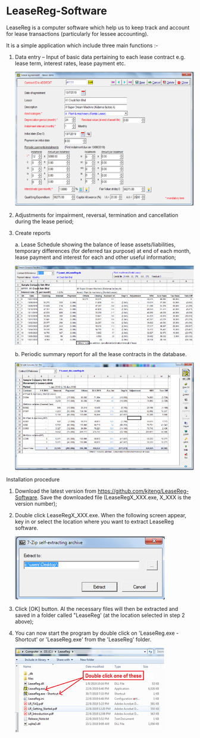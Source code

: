 # LeaseReg-Software
LeaseReg is a computer software which help us to keep track and account for lease transactions (particularly for lessee accounting). 	

It is a simple application which include three main functions :-	

1.	Data entry – Input of basic data pertaining to each lease contract  e.g. lease term, interest rates, lease payment etc.

	![Data entry](intro1.png)

2.	Adjustments for impairment, reversal, termination and cancellation during the lease period;
 
3.	Create reports

	a. Lease Schedule showing the balance of lease assets/liabilities, temporary differences (for deferred tax purpose) at end of each 		 month, lease payment and interest for each and other useful information;
	
	![Schedule](intro2.png)

	b. Periodic summary report for all the lease contracts in the database.
	
	![Summary report](intro3.png)


Installation procedure

1. Download the latest version from https://github.com/kjteng/LeaseReg-Software.  Save the downloaded file (LeaseRegX_XXX.exe, X_XXX is the version number);

2. Double click LeaseRegX_XXX.exe. When the following screen appear, key in or select the location where you want to extract LeaseReg software.

	![program location](intro5.png)

3. Click [OK] button. Al the necessary files will then be extracted and saved in a folder called "LeaseReg' (at the location selected in step 2 above);

4. You can now start the program by double click on 'LeaseReg.exe - Shortcut' or 'LeaseReg.exe' from the 'LeaseReg' folder.

	![LeaseReg folder](intro4.png)
